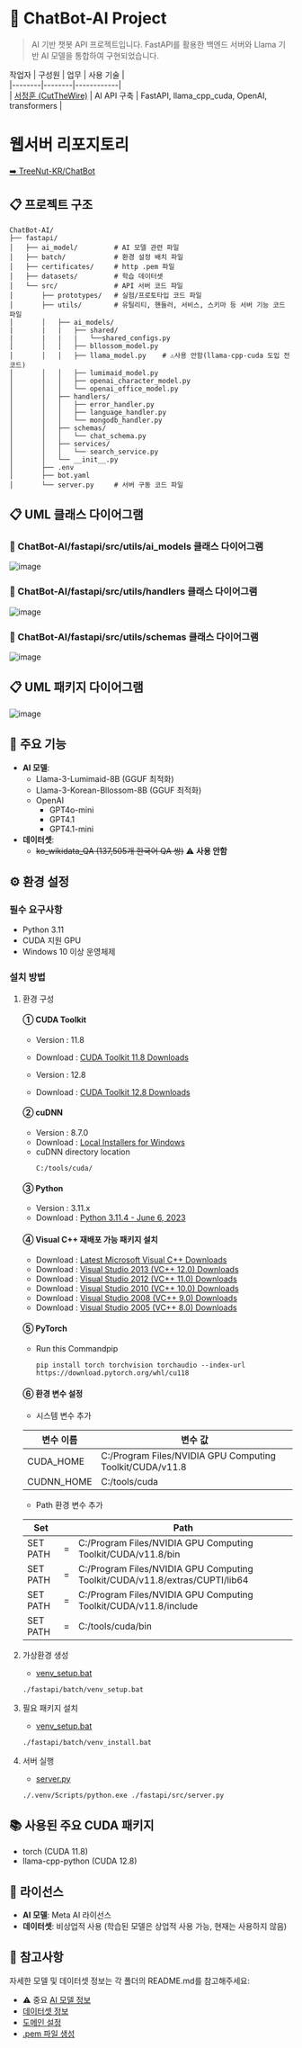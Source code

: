 # 🤖 ChatBot-AI Project

> AI 기반 챗봇 API 프로젝트입니다.
> FastAPI를 활용한 백엔드 서버와 Llama 기반 AI 모델을 통합하여 구현되었습니다.

작업자 
| 구성원 | 업무 | 사용 기술 |  
|--------|--------|------------|  
| [서정훈 (CutTheWire)](https://github.com/CutTheWire) | AI API 구축 | FastAPI, llama_cpp_cuda, OpenAI, transformers |  


# 웹서버 리포지토리
[➡️ TreeNut-KR/ChatBot](https://github.com/TreeNut-KR/ChatBot)

## 📋 프로젝트 구조
```
ChatBot-AI/
├── fastapi/
│   ├── ai_model/         # AI 모델 관련 파일
│   ├── batch/            # 환경 설정 배치 파일
│   ├── certificates/     # http .pem 파일
│   ├── datasets/         # 학습 데이터셋
│   └── src/              # API 서버 코드 파일
│       ├── prototypes/   # 실험/프로토타입 코드 파일
│       ├── utils/        # 유틸리티, 핸들러, 서비스, 스키마 등 서버 기능 코드 파일
│       │   ├── ai_models/
|       |   |   ├── shared/
|       |   |   |   └──shared_configs.py
│       │   │   ├── bllossom_model.py
│       │   │   ├── llama_model.py    # ⚠️사용 안함(llama-cpp-cuda 도입 전 코드)
│       │   │   ├── lumimaid_model.py
│       │   │   ├── openai_character_model.py
│       │   │   └── openai_office_model.py
│       │   ├── handlers/
│       │   │   ├── error_handler.py
│       │   │   ├── language_handler.py
│       │   │   └── mongodb_handler.py
│       │   ├── schemas/
│       │   │   └── chat_schema.py
│       │   ├── services/
│       │   │   └── search_service.py
│       │   └── __init__.py
│       ├── .env
│       ├── bot.yaml
│       └── server.py     # 서버 구동 코드 파일
```

## 📋 UML 클래스 다이어그램 
### 📑 ChatBot-AI/fastapi/src/utils/ai_models 클래스 다이어그램 
![image](https://lh3.googleusercontent.com/d/11BO1kgmcn_I0N-gAegB8p36-PrAm4IHn)

### 📑 ChatBot-AI/fastapi/src/utils/handlers 클래스 다이어그램 
![image](https://lh3.googleusercontent.com/d/10s3xwUFxnmfKb8WBEvU3jqQhJgExNa28)

### 📑 ChatBot-AI/fastapi/src/utils/schemas 클래스 다이어그램
![image](https://lh3.googleusercontent.com/d/1Az97lKerSOJltMPWEMeAW6G72axCdIii)

## 📋 UML 패키지 다이어그램 
![image](https://lh3.googleusercontent.com/d/1_fifSzf7YFoEMQd80hUQGgF0rI0vsYtm)

## 🚀 주요 기능

- **AI 모델**:
  - Llama-3-Lumimaid-8B (GGUF 최적화)
  - Llama-3-Korean-Bllossom-8B (GGUF 최적화)
  - OpenAI 
    - GPT4o-mini
    - GPT4.1
    - GPT4.1-mini
- **데이터셋**:
  - ~~ko_wikidata_QA (137,505개 한국어 QA 쌍)~~ ⚠️ **사용 안함**

## ⚙️ 환경 설정

### 필수 요구사항
- Python 3.11
- CUDA 지원 GPU
- Windows 10 이상 운영체제

### 설치 방법
1. 환경 구성
    #### ① CUDA Toolkit

    - Version : 11.8
    - Download : [CUDA Toolkit 11.8 Downloads](https://developer.download.nvidia.com/compute/cuda/11.8.0/network_installers/cuda_11.8.0_windows_network.exe)

    - Version : 12.8
    - Download : [CUDA Toolkit 12.8 Downloads](https://developer.download.nvidia.com/compute/cuda/12.8.0/network_installers/cuda_12.8.0_windows_network.exe)

    #### ② cuDNN

    - Version : 8.7.0
    - Download : [Local Installers for Windows](https://developer.nvidia.com/downloads/c118-cudnn-windows-8664-87084cuda11-archivezip)
    - cuDNN directory location
        ```
        C:/tools/cuda/
        ```

    #### ③ Python

    - Version : 3.11.x
    - Download : [Python 3.11.4 - June 6, 2023](https://www.python.org/ftp/python/3.11.4/python-3.11.4-amd64.exe)


    #### ④ Visual C++ 재배포 가능 패키지 설치
    - Download : [ Latest Microsoft Visual C++ Downloads](https://download.visualstudio.microsoft.com/download/pr/1754ea58-11a6-44ab-a262-696e194ce543/3642E3F95D50CC193E4B5A0B0FFBF7FE2C08801517758B4C8AEB7105A091208A/VC_redist.x64.exe)
    - Download : [ Visual Studio 2013 (VC++ 12.0) Downloads](https://download.visualstudio.microsoft.com/download/pr/10912041/cee5d6bca2ddbcd039da727bf4acb48a/vcredist_x64.exe)
    - Download : [ Visual Studio 2012 (VC++ 11.0) Downloads](https://download.microsoft.com/download/1/6/B/16B06F60-3B20-4FF2-B699-5E9B7962F9AE/VSU_4/vcredist_x64.exe)
    - Download : [ Visual Studio 2010 (VC++ 10.0) Downloads](https://download.microsoft.com/download/1/6/5/165255E7-1014-4D0A-B094-B6A430A6BFFC/vcredist_x64.exe)
    - Download : [ Visual Studio 2008 (VC++ 9.0) Downloads](https://download.microsoft.com/download/5/D/8/5D8C65CB-C849-4025-8E95-C3966CAFD8AE/vcredist_x64.exe)
    - Download : [ Visual Studio 2005 (VC++ 8.0) Downloads](https://download.microsoft.com/download/8/B/4/8B42259F-5D70-43F4-AC2E-4B208FD8D66A/vcredist_x64.EXE)

    #### ⑤ PyTorch

    - Run this Commandpip

        ```
        pip install torch torchvision torchaudio --index-url https://download.pytorch.org/whl/cu118
        ```

    #### ⑥ 환경 변수 설정
    
    - 시스템 변수 추가

    | 변수 이름 | 변수 값 |
    | --- | --- |
    | CUDA_HOME | C:/Program Files/NVIDIA GPU Computing Toolkit/CUDA/v11.8 |
    | CUDNN_HOME | C:/tools/cuda |

    - Path 환경 변수 추가

    | Set | | Path |
    | --- | --- | --- |
    |SET PATH |=|C:/Program Files/NVIDIA GPU Computing Toolkit/CUDA/v11.8/bin|
    |SET PATH |=|C:/Program Files/NVIDIA GPU Computing Toolkit/CUDA/v11.8/extras/CUPTI/lib64|
    |SET PATH |=|C:/Program Files/NVIDIA GPU Computing Toolkit/CUDA/v11.8/include|
    |SET PATH |=|C:/tools/cuda/bin|

2. 가상환경 생성

   - [venv_setup.bat](./fastapi/batch/venv_setup.bat)
   ```bash
   ./fastapi/batch/venv_setup.bat
   ```

3. 필요 패키지 설치

   - [venv_setup.bat](./fastapi/batch/venv_install.bat)
    ```bash
    ./fastapi/batch/venv_install.bat
    ```

4. 서버 실행
   - [server.py](./fastapi/src/server.py)
    ```bash
    ./.venv/Scripts/python.exe ./fastapi/src/server.py
    ``` 

## 📚 사용된 주요 CUDA 패키지

- torch (CUDA 11.8)
- llama-cpp-python (CUDA 12.8)

## 🔑 라이선스

- **AI 모델**: Meta AI 라이선스
- **데이터셋**: 비상업적 사용 (학습된 모델은 상업적 사용 가능, 현재는 사용하지 않음)

## 📌 참고사항

자세한 모델 및 데이터셋 정보는 각 폴더의 README.md를 참고해주세요:
- ⚠️ 중요 [AI 모델 정보](./fastapi/ai_model/README.md)
- [데이터셋 정보](./fastapi/datasets/README.md)
- [도메인 설정](./fastapi/certificates/DNS_README.md)
- [.pem 파일 생성](./fastapi/certificates/PEM_README.md)